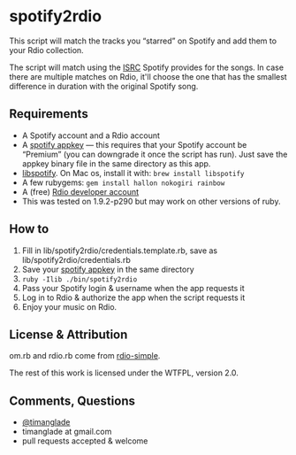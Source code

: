 # spotify2rdio

This script will match the tracks you “starred” on Spotify and add them to your Rdio collection.

The script will match using the [ISRC](http://en.wikipedia.org/wiki/International_Standard_Recording_Code) Spotify provides for the songs. In case there are multiple matches on Rdio, it'll choose the one that has the smallest difference in duration with the original Spotify song.


## Requirements

* A Spotify account and a Rdio account
* A [spotify appkey](https://developer.spotify.com/en/libspotify/application-key/) — this requires that your Spotify account be “Premium” (you can downgrade it once the script has run). Just save the appkey binary file in the same directory as this app.
* [libspotify](http://developer.spotify.com/en/libspotify/overview/). On Mac os, install it with: `brew install libspotify`
* A few rubygems: `gem install hallon nokogiri rainbow`
* A (free) [Rdio developer account](http://developer.rdio.com/member/register)
* This was tested on 1.9.2-p290 but may work on other versions of ruby.


## How to

1. Fill in lib/spotify2rdio/credentials.template.rb, save as lib/spotify2rdio/credentials.rb
2. Save your [spotify appkey](https://developer.spotify.com/technologies/libspotify/keys/) in the same directory
3. `ruby -Ilib ./bin/spotify2rdio`
4. Pass your Spotify login & username when the app requests it
5. Log in to Rdio & authorize the app when the script requests it
6. Enjoy your music on Rdio.


## License & Attribution

om.rb and rdio.rb come from [rdio-simple](https://github.com/rdio/rdio-simple).

The rest of this work is licensed under the WTFPL, version 2.0.


## Comments, Questions

* [@timanglade](https://twitter.com/timanglade)
* timanglade at gmail.com
* pull requests accepted & welcome
